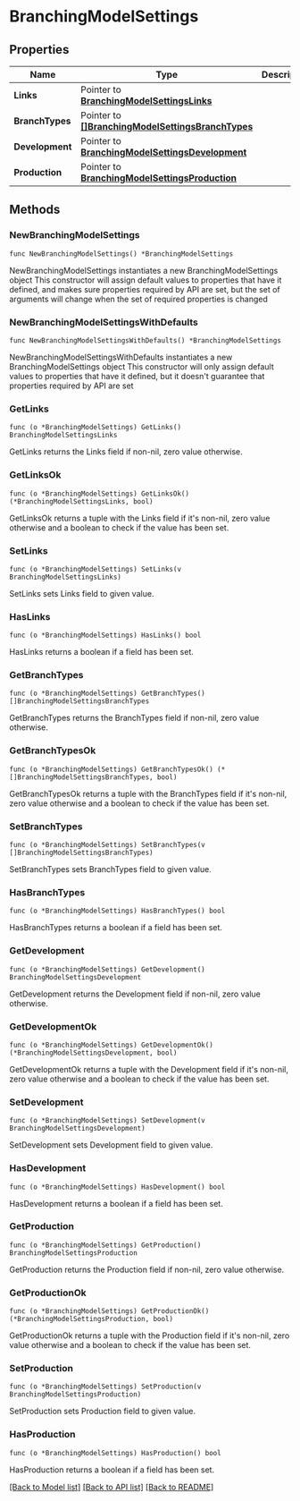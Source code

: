 # BranchingModelSettings

## Properties

Name | Type | Description | Notes
------------ | ------------- | ------------- | -------------
**Links** | Pointer to [**BranchingModelSettingsLinks**](BranchingModelSettingsLinks.md) |  | [optional] 
**BranchTypes** | Pointer to [**[]BranchingModelSettingsBranchTypes**](BranchingModelSettingsBranchTypes.md) |  | [optional] 
**Development** | Pointer to [**BranchingModelSettingsDevelopment**](BranchingModelSettingsDevelopment.md) |  | [optional] 
**Production** | Pointer to [**BranchingModelSettingsProduction**](BranchingModelSettingsProduction.md) |  | [optional] 

## Methods

### NewBranchingModelSettings

`func NewBranchingModelSettings() *BranchingModelSettings`

NewBranchingModelSettings instantiates a new BranchingModelSettings object
This constructor will assign default values to properties that have it defined,
and makes sure properties required by API are set, but the set of arguments
will change when the set of required properties is changed

### NewBranchingModelSettingsWithDefaults

`func NewBranchingModelSettingsWithDefaults() *BranchingModelSettings`

NewBranchingModelSettingsWithDefaults instantiates a new BranchingModelSettings object
This constructor will only assign default values to properties that have it defined,
but it doesn't guarantee that properties required by API are set

### GetLinks

`func (o *BranchingModelSettings) GetLinks() BranchingModelSettingsLinks`

GetLinks returns the Links field if non-nil, zero value otherwise.

### GetLinksOk

`func (o *BranchingModelSettings) GetLinksOk() (*BranchingModelSettingsLinks, bool)`

GetLinksOk returns a tuple with the Links field if it's non-nil, zero value otherwise
and a boolean to check if the value has been set.

### SetLinks

`func (o *BranchingModelSettings) SetLinks(v BranchingModelSettingsLinks)`

SetLinks sets Links field to given value.

### HasLinks

`func (o *BranchingModelSettings) HasLinks() bool`

HasLinks returns a boolean if a field has been set.

### GetBranchTypes

`func (o *BranchingModelSettings) GetBranchTypes() []BranchingModelSettingsBranchTypes`

GetBranchTypes returns the BranchTypes field if non-nil, zero value otherwise.

### GetBranchTypesOk

`func (o *BranchingModelSettings) GetBranchTypesOk() (*[]BranchingModelSettingsBranchTypes, bool)`

GetBranchTypesOk returns a tuple with the BranchTypes field if it's non-nil, zero value otherwise
and a boolean to check if the value has been set.

### SetBranchTypes

`func (o *BranchingModelSettings) SetBranchTypes(v []BranchingModelSettingsBranchTypes)`

SetBranchTypes sets BranchTypes field to given value.

### HasBranchTypes

`func (o *BranchingModelSettings) HasBranchTypes() bool`

HasBranchTypes returns a boolean if a field has been set.

### GetDevelopment

`func (o *BranchingModelSettings) GetDevelopment() BranchingModelSettingsDevelopment`

GetDevelopment returns the Development field if non-nil, zero value otherwise.

### GetDevelopmentOk

`func (o *BranchingModelSettings) GetDevelopmentOk() (*BranchingModelSettingsDevelopment, bool)`

GetDevelopmentOk returns a tuple with the Development field if it's non-nil, zero value otherwise
and a boolean to check if the value has been set.

### SetDevelopment

`func (o *BranchingModelSettings) SetDevelopment(v BranchingModelSettingsDevelopment)`

SetDevelopment sets Development field to given value.

### HasDevelopment

`func (o *BranchingModelSettings) HasDevelopment() bool`

HasDevelopment returns a boolean if a field has been set.

### GetProduction

`func (o *BranchingModelSettings) GetProduction() BranchingModelSettingsProduction`

GetProduction returns the Production field if non-nil, zero value otherwise.

### GetProductionOk

`func (o *BranchingModelSettings) GetProductionOk() (*BranchingModelSettingsProduction, bool)`

GetProductionOk returns a tuple with the Production field if it's non-nil, zero value otherwise
and a boolean to check if the value has been set.

### SetProduction

`func (o *BranchingModelSettings) SetProduction(v BranchingModelSettingsProduction)`

SetProduction sets Production field to given value.

### HasProduction

`func (o *BranchingModelSettings) HasProduction() bool`

HasProduction returns a boolean if a field has been set.


[[Back to Model list]](../README.md#documentation-for-models) [[Back to API list]](../README.md#documentation-for-api-endpoints) [[Back to README]](../README.md)


